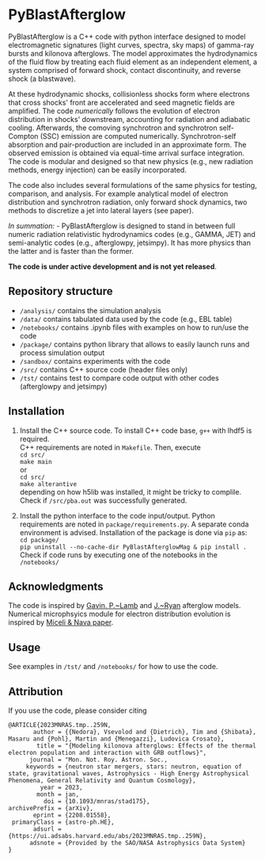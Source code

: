# PyBlastAfterglow

PyBlastAfterglow is a C++ code with python interface designed to model electromagnetic signatures (light curves, spectra, sky maps) of gamma-ray bursts and kilonova afterglows. The model approximates the hydrodynamics of the fluid flow by treating each fluid element as an independent element, a system comprised of forward shock, contact discontinuity, and reverse shock (a blastwave).  

At these hydrodynamic shocks, collisionless shocks form where electrons that cross shocks' front are accelerated and seed magnetic fields are amplified. The code _numerically_ follows the evolution of electron distribution in shocks' downstream, accounting for radiation and adiabatic cooling. Afterwards, the comoving synchrotron and synchrotron self-Compton (SSC) emission are computed numerically. Synchrotron-self absorption and pair-production are included in an approximate form. The observed emission is obtained via equal-time arrival surface integration. The code is modular and designed so that new physics (e.g., new radiation methods, energy injection) can be easily incorporated.  

The code also includes several formulations of the same physics for testing, comparison, and analysis. For example analytical model of electron distribution and synchrotron radiation, only forward shock dynamics, two methods to discretize a jet into lateral layers (see paper).  

_In summation:_ - PyBlastAfterglow is designed to stand in between full numeric radiation relativistic hydrodynamics codes (e.g., GAMMA, JET) and semi-analytic codes (e.g., afterglowpy, jetsimpy). It has more physics than the latter and is faster than the former. 

__The code is under active development and is not yet released__.  

## Repository structure

* `/analysis/` contains the simulation analysis  
*  `/data/` contains tabulated data used by the code (e.g., EBL table)  
* `/notebooks/` contains .ipynb files with examples on how to run/use the code  
* `/package/` contains python library that allows to easily launch runs and process simulation output
* `/sandbox/` contains experiments with the code
* `/src/` contains C++ source code (header files only)
* `/tst/` contains test to compare code output with other codes (afterglowpy and jetsimpy)

## Installation  

1. Install the C++ source code. 
To install C++ code base, `g++` with lhdf5 is required.  
C++ requirements are noted in `Makefile`. Then, execute   
`cd src/`  
`make main`  
or  
`cd src/`  
`make alterantive`  
depending on how h5lib was installed, it might be tricky to complile.  
Check if `/src/pba.out` was successfully generated.  

2. Install the python interface to the code input/output. 
Python requirements are noted in `package/requirements.py`. 
A separate conda environment is advised. Installation of the package is done via `pip` as:  
`cd package/`  
`pip uninstall --no-cache-dir PyBlastAfterglowMag & pip install .`  
Check if code runs by executing one of the notebooks in the  `/notebooks/`

## Acknowledgments

The code is inspired by [Gavin. P.~Lamb](https://doi.org/10.1093/mnras/stab2879) 
and [J.~Ryan](https://iopscience.iop.org/article/10.3847/1538-4357/ab93cf) afterglow models.  
Numerical microphsyics module for electron distribution evolution is inspired by [Miceli & Nava paper](https://www.mdpi.com/2075-4434/10/3/66).  

## Usage  

See examples in `/tst/` and `/notebooks/` for how to use the code. 

## Attribution  

If you use the code, please consider citing  
```
@ARTICLE{2023MNRAS.tmp..259N,
       author = {{Nedora}, Vsevolod and {Dietrich}, Tim and {Shibata}, Masaru and {Pohl}, Martin and {Menegazzi}, Ludovica Crosato},
        title = "{Modeling kilonova afterglows: Effects of the thermal electron population and interaction with GRB outflows}",
      journal = "Mon. Not. Roy. Astron. Soc.,
     keywords = {neutron star mergers, stars: neutron, equation of state, gravitational waves, Astrophysics - High Energy Astrophysical Phenomena, General Relativity and Quantum Cosmology},
         year = 2023,
        month = jan,
          doi = {10.1093/mnras/stad175},
archivePrefix = {arXiv},
       eprint = {2208.01558},
 primaryClass = {astro-ph.HE},
       adsurl = {https://ui.adsabs.harvard.edu/abs/2023MNRAS.tmp..259N},
      adsnote = {Provided by the SAO/NASA Astrophysics Data System}
}
```
